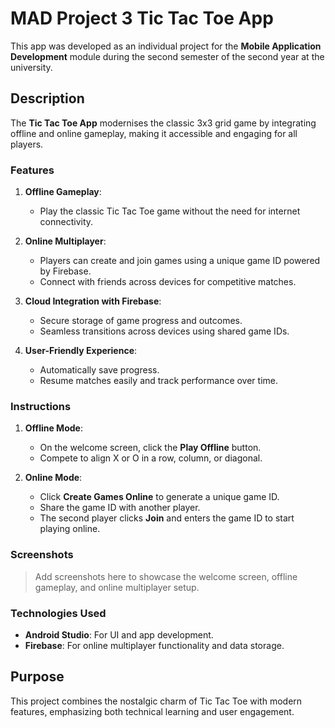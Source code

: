 # MAD Project 3 Tic Tac Toe App  

This app was developed as an individual project for the **Mobile Application Development** module during the second semester of the second year at the university.  

## Description  

The **Tic Tac Toe App** modernises the classic 3x3 grid game by integrating offline and online gameplay, making it accessible and engaging for all players.  

### Features  

1. **Offline Gameplay**:  
   - Play the classic Tic Tac Toe game without the need for internet connectivity.  

2. **Online Multiplayer**:  
   - Players can create and join games using a unique game ID powered by Firebase.  
   - Connect with friends across devices for competitive matches.  

3. **Cloud Integration with Firebase**:  
   - Secure storage of game progress and outcomes.  
   - Seamless transitions across devices using shared game IDs.  

4. **User-Friendly Experience**:  
   - Automatically save progress.  
   - Resume matches easily and track performance over time.  

### Instructions  

1. **Offline Mode**:  
   - On the welcome screen, click the **Play Offline** button.  
   - Compete to align X or O in a row, column, or diagonal.  

2. **Online Mode**:  
   - Click **Create Games Online** to generate a unique game ID.  
   - Share the game ID with another player.  
   - The second player clicks **Join** and enters the game ID to start playing online.  

### Screenshots  

> Add screenshots here to showcase the welcome screen, offline gameplay, and online multiplayer setup.  

### Technologies Used  

- **Android Studio**: For UI and app development.  
- **Firebase**: For online multiplayer functionality and data storage.  

## Purpose  

This project combines the nostalgic charm of Tic Tac Toe with modern features, emphasizing both technical learning and user engagement.  

